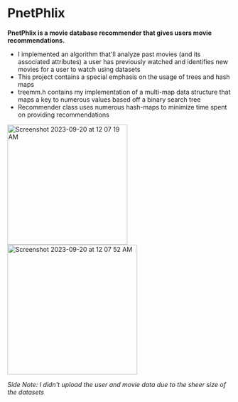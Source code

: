 # PnetPhlix

__PnetPhlix is a movie database recommender that gives users movie recommendations.__ 
* I implemented an algorithm that'll analyze past movies (and its associated attributes) a user has previously watched and identifies new movies for a user to watch using datasets
* This project contains a special emphasis on the usage of trees and hash maps
* treemm.h contains my implementation of a multi-map data structure that maps a key to numerous values based off a binary search tree
* Recommender class uses numerous hash-maps to minimize time spent on providing recommendations

<img width="270" alt="Screenshot 2023-09-20 at 12 07 19 AM" src="https://github.com/josephhu7/PnetPhlix/assets/108597065/9db1981e-0afa-4116-8457-b778d029a8b2">
<img width="292" alt="Screenshot 2023-09-20 at 12 07 52 AM" src="https://github.com/josephhu7/PnetPhlix/assets/108597065/048c9846-1623-4114-a594-afde24989fcc">

_Side Note: I didn't upload the user and movie data due to the sheer size of the datasets_

